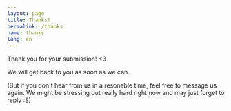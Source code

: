 ```yaml
---
layout: page
title: Thanks!
permalink: /thanks
name: thanks
lang: en
---
```


Thank you for your submission! <3

We will get back to you as soon as we can.

(But if you don't hear from us in a resonable time, feel free to message us again. We might be stressing out really hard right now and may just forget to reply :S)
